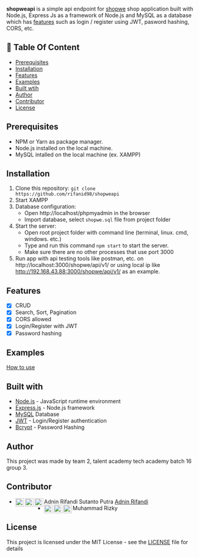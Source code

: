 **shopweapi** is a simple api endpoint for [shopwe](https://github.com/rifanid98/shopwe) shop application built with Node.js, Express Js as a framework of Node.js and MySQL as a database which has [features](https://github.com/rifanid98/#features) such as login / register using JWT, pasword hashing, CORS, etc.

## :memo: Table Of Content

-   [Prerequisites](#prerequisites)
-   [Installation](#installation)
-   [Features](#features)
-   [Examples](#examples)
-   [Built wtih](#features)
-   [Author](#author)
-   [Contributor](#contributor)
-   [License](#license)

## Prerequisites

-   NPM or Yarn as package manager.
-   Node.js installed on the local machine.
-   MySQL intalled on the local machine (ex. XAMPP)

## Installation

1. Clone this repository:
   `git clone https://github.com/rifanid98/shopweapi`
2. Start XAMPP
3. Database configuration:
    - Open http://localhost/phpmyadmin in the browser
    - Import database, select `shopwe.sql` file from project folder
4. Start the server:
    - Open root project folder with command line (terminal, linux. cmd, windows. etc.)
    - Type and run this command `npm start` to start the server.
    - Make sure there are no other processes that use port 3000
5. Run app with api testing tools like postman, etc. on http://localhost:3000/shopwe/api/v1/ or using local ip like http://192.168.43.88:3000/shopwe/api/v1/ as an example.

## Features

-   [x] CRUD
-   [x] Search, Sort, Pagination
-   [x] CORS allowed
-   [x] Login/Register with JWT
-   [x] Password hashing

## Examples

[How to use](https://github.com/rifanid98/shopweapi/blob/master/examples.md)

## Built with

-   [Node.js](http://nodejs.org/) - JavaScript runtime environment
-   [Express.js](https://expressjs.com/) - Node.js framework
-   [MySQL](https://www.mysql.com/) Database
-   [JWT](https://jwt.io/) - Login/Register authentication
-   [Bcrypt](https://github.com/kelektiv/node.bcrypt.js) - Password Hashing

## Author

This project was made by team 2, talent academy tech academy batch 16 group 3.

## Contributor

-   Adnin Rifandi Sutanto Putra
    [<img align="left" alt="shopwe" width="22px" src="https://raw.githubusercontent.com/iconic/open-iconic/master/svg/github.svg" />](github) [Adnin Rifandi](https://github.com/rifanid98)
    [<img align="left" alt="shopwe" width="22px" src="https://raw.githubusercontent.com/iconic/open-iconic/master/svg/facebook.svg" />](https://https://web.facebook.com/adnin.rifandi754)
    [<img align="left" alt="shopwe" width="22px" src="https://raw.githubusercontent.com/iconic/open-iconic/master/svg/linkedin.svg" />](https://www.linkedin.com/in/adnin-rifandi/)
-   Muhammad Rizky
    [<img align="left" alt="shopwe" width="22px" src="https://raw.githubusercontent.com/iconic/open-iconic/master/svg/github.svg" />](https://github.com/rifanid98)
    [<img align="left" alt="shopwe" width="22px" src="https://raw.githubusercontent.com/iconic/open-iconic/master/svg/facebook.svg" />](https://https://web.facebook.com/adnin.rifandi754)
    [<img align="left" alt="shopwe" width="22px" src="https://raw.githubusercontent.com/iconic/open-iconic/master/svg/linkedin.svg" />](https://www.linkedin.com/in/adnin-rifandi/)

## License

This project is licensed under the MIT License - see the [LICENSE](https://github.com/rifanid98/shopweapi/blob/master/LICENSE) file for details
